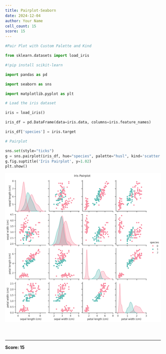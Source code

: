 ```yaml
---
title: Pairplot-Seaborn
date: 2024-12-04
author: Your Name
cell_count: 15
score: 15
---
```


```python
#Pair Plot with Custom Palette and Kind
```


```python
from sklearn.datasets import load_iris
```


```python
#!pip install scikit-learn
```


```python
import pandas as pd
```


```python
import seaborn as sns
```


```python
import matplotlib.pyplot as plt
```


```python
# Load the iris dataset
```


```python
iris = load_iris()
```


```python
iris_df = pd.DataFrame(data=iris.data, columns=iris.feature_names)
```


```python
iris_df['species'] = iris.target
```


```python
# Pairplot
```


```python
sns.set(style="ticks")
g = sns.pairplot(iris_df, hue="species", palette="husl", kind='scatter', diag_kind='kde')
g.fig.suptitle('Iris Pairplot', y=1.02)
plt.show()
```


    
![png](pairplot-seaborn_files/pairplot-seaborn_11_0.png)
    



```python

```


```python

```


```python

```


---
**Score: 15**
